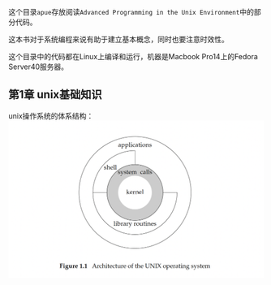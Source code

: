 这个目录`apue`存放阅读`Advanced Programming in the Unix Environment`中的部分代码。

这本书对于系统编程来说有助于建立基本概念，同时也要注意时效性。

这个目录中的代码都在Linux上编译和运行，机器是Macbook Pro14上的Fedora Server40服务器。

## 第1章 unix基础知识

unix操作系统的体系结构：
![unix的体系结构](./pic/unix.png)

